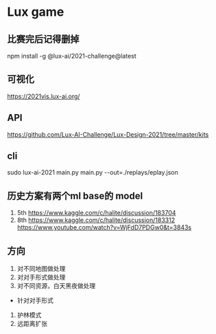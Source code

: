 # Lux game

## 比赛完后记得删掉 
npm install -g @lux-ai/2021-challenge@latest

## 可视化
https://2021vis.lux-ai.org/

## API 
https://github.com/Lux-AI-Challenge/Lux-Design-2021/tree/master/kits

## cli
sudo lux-ai-2021 main.py main.py --out=./replays/eplay.json

## 历史方案有两个ml base的 model
1. 5th https://www.kaggle.com/c/halite/discussion/183704
2. 8th https://www.kaggle.com/c/halite/discussion/183312  https://www.youtube.com/watch?v=WjFdD7PDGw0&t=3843s

## 方向

1. 对不同地图做处理
2. 对对手形式做处理
3. 对不同资源，白天黑夜做处理

- 针对对手形式
1. 护林模式
2. 远距离扩张